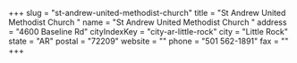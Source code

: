+++
slug = "st-andrew-united-methodist-church"
title = "St Andrew United Methodist Church "
name = "St Andrew United Methodist Church "
address = "4600 Baseline Rd"
cityIndexKey = "city-ar-little-rock"
city = "Little Rock"
state = "AR"
postal = "72209"
website = ""
phone = "501 562-1891"
fax = ""
+++
